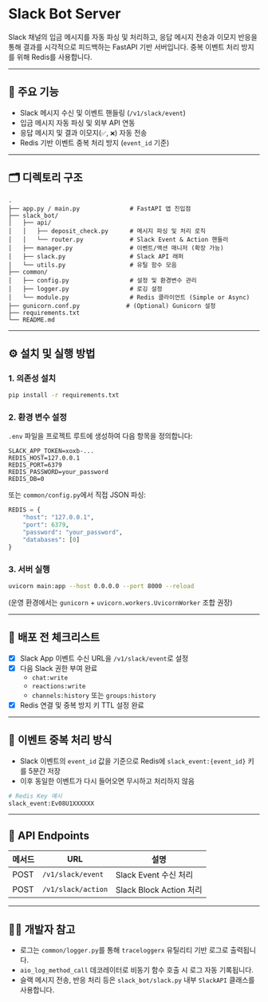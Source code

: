 # Slack Bot Server

Slack 채널의 입금 메시지를 자동 파싱 및 처리하고, 응답 메시지 전송과 이모지 반응을 통해 결과를 시각적으로 피드백하는 FastAPI 기반 서버입니다. 중복 이벤트 처리 방지를 위해 Redis를 사용합니다.

---

## 🧩 주요 기능

- Slack 메시지 수신 및 이벤트 핸들링 (`/v1/slack/event`)
- 입금 메시지 자동 파싱 및 외부 API 연동
- 응답 메시지 및 결과 이모지(`✅`, `❌`) 자동 전송
- Redis 기반 이벤트 중복 처리 방지 (`event_id` 기준)

---

## 🗂️ 디렉토리 구조

```
.
├── app.py / main.py              # FastAPI 앱 진입점
├── slack_bot/
│   ├── api/
│   │   ├── deposit_check.py      # 메시지 파싱 및 처리 로직
│   │   └── router.py             # Slack Event & Action 핸들러
│   ├── manager.py                # 이벤트/액션 매니저 (확장 가능)
│   ├── slack.py                  # Slack API 래퍼
│   └── utils.py                  # 유틸 함수 모음
├── common/
│   ├── config.py                 # 설정 및 환경변수 관리
│   ├── logger.py                 # 로깅 설정
│   └── module.py                 # Redis 클라이언트 (Simple or Async)
├── gunicorn.conf.py             # (Optional) Gunicorn 설정
├── requirements.txt
└── README.md
```

---

## ⚙️ 설치 및 실행 방법

### 1. 의존성 설치

```bash
pip install -r requirements.txt
```

### 2. 환경 변수 설정

`.env` 파일을 프로젝트 루트에 생성하여 다음 항목을 정의합니다:

```env
SLACK_APP_TOKEN=xoxb-...
REDIS_HOST=127.0.0.1
REDIS_PORT=6379
REDIS_PASSWORD=your_password
REDIS_DB=0
```

또는 `common/config.py`에서 직접 JSON 파싱:

```python
REDIS = {
    "host": "127.0.0.1",
    "port": 6379,
    "password": "your_password",
    "databases": [0]
}
```

### 3. 서버 실행

```bash
uvicorn main:app --host 0.0.0.0 --port 8000 --reload
```

(운영 환경에서는 `gunicorn` + `uvicorn.workers.UvicornWorker` 조합 권장)

---

## 🚀 배포 전 체크리스트

- [x] Slack App 이벤트 수신 URL을 `/v1/slack/event`로 설정
- [x] 다음 Slack 권한 부여 완료
  - `chat:write`
  - `reactions:write`
  - `channels:history` 또는 `groups:history`
- [x] Redis 연결 및 중복 방지 키 TTL 설정 완료

---

## 🔁 이벤트 중복 처리 방식

- Slack 이벤트의 `event_id` 값을 기준으로 Redis에 `slack_event:{event_id}` 키를 5분간 저장
- 이후 동일한 이벤트가 다시 들어오면 무시하고 처리하지 않음

```python
# Redis Key 예시
slack_event:Ev08U1XXXXXX
```

---

## 📡 API Endpoints

| 메서드 | URL                  | 설명                     |
|--------|----------------------|--------------------------|
| POST   | `/v1/slack/event`    | Slack Event 수신 처리     |
| POST   | `/v1/slack/action`   | Slack Block Action 처리   |

---

## 👨‍💻 개발자 참고

- 로그는 `common/logger.py`를 통해 `traceloggerx` 유틸리티 기반 로그로 출력됩니다.
- `aio_log_method_call` 데코레이터로 비동기 함수 호출 시 로그 자동 기록됩니다.
- 슬랙 메시지 전송, 반응 처리 등은 `slack_bot/slack.py` 내부 `SlackAPI` 클래스를 사용합니다.

